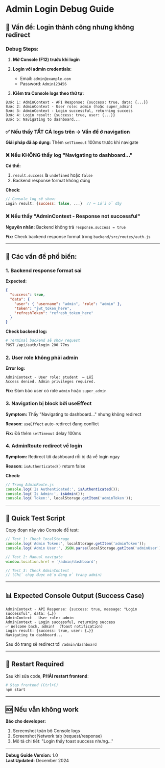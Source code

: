 # Admin Login Debug Guide

## 🐛 Vấn đề: Login thành công nhưng không redirect

### Debug Steps:

1. **Mở Console (F12) trước khi login**

2. **Login với admin credentials:**
   - Email: `admin@example.com`
   - Password: `Admin123456`

3. **Kiểm tra Console logs theo thứ tự:**

```
Bước 1: AdminContext - API Response: {success: true, data: {...}}
Bước 2: AdminContext - User role: admin (hoặc super_admin)
Bước 3: AdminContext - Login successful, returning success
Bước 4: Login result: {success: true, user: {...}}
Bước 5: Navigating to dashboard...
```

### ✅ Nếu thấy TẤT CẢ logs trên → Vấn đề ở navigation

**Giải pháp đã áp dụng:** Thêm `setTimeout` 100ms trước khi navigate

### ❌ Nếu KHÔNG thấy log "Navigating to dashboard..."

**Có thể:**
1. `result.success` là `undefined` hoặc `false`
2. Backend response format không đúng

**Check:**
```javascript
// Console log sẽ show:
Login result: {success: false, ...}  // ← Lỗi ở đây
```

### ❌ Nếu thấy "AdminContext - Response not successful"

**Nguyên nhân:** Backend không trả `response.success = true`

**Fix:** Check backend response format trong `backend/src/routes/auth.js`

---

## 🔧 Các vấn đề phổ biến:

### 1. Backend response format sai

**Expected:**
```json
{
  "success": true,
  "data": {
    "user": { "username": "admin", "role": "admin" },
    "token": "jwt_token_here",
    "refreshToken": "refresh_token_here"
  }
}
```

**Check backend log:**
```bash
# Terminal backend sẽ show request
POST /api/auth/login 200 77ms
```

### 2. User role không phải admin

**Error log:**
```
AdminContext - User role: student  ← Lỗi
Access denied. Admin privileges required.
```

**Fix:** Đảm bảo user có role `admin` hoặc `super_admin`

### 3. Navigation bị block bởi useEffect

**Symptom:** Thấy "Navigating to dashboard..." nhưng không redirect

**Reason:** `useEffect` auto-redirect đang conflict

**Fix:** Đã thêm `setTimeout` delay 100ms

### 4. AdminRoute redirect về login

**Symptom:** Redirect tới dashboard rồi bị đá về login ngay

**Reason:** `isAuthenticated()` return false

**Check:**
```javascript
// Trong AdminRoute.js
console.log('Is Authenticated:', isAuthenticated());
console.log('Is Admin:', isAdmin());
console.log('Token:', localStorage.getItem('adminToken'));
```

---

## 🧪 Quick Test Script

Copy đoạn này vào Console để test:

```javascript
// Test 1: Check localStorage
console.log('Admin Token:', localStorage.getItem('adminToken'));
console.log('Admin User:', JSON.parse(localStorage.getItem('adminUser') || '{}'));

// Test 2: Manual navigate
window.location.href = '/admin/dashboard';

// Test 3: Check AdminContext
// (Chỉ chạy được nếu đang ở trang admin)
```

---

## 📊 Expected Console Output (Success Case)

```
AdminContext - API Response: {success: true, message: "Login successful", data: {…}}
AdminContext - User role: admin
AdminContext - Login successful, returning success
✅ Welcome back, admin!  (Toast notification)
Login result: {success: true, user: {…}}
Navigating to dashboard...
```

Sau đó trang sẽ redirect tới `/admin/dashboard`

---

## 🔄 Restart Required

Sau khi sửa code, **PHẢI restart frontend**:

```bash
# Stop frontend (Ctrl+C)
npm start
```

---

## 🆘 Nếu vẫn không work

**Báo cho developer:**
1. Screenshot toàn bộ Console logs
2. Screenshot Network tab (request/response)
3. Mô tả chi tiết: "Login thấy toast success nhưng..."

---

**Debug Guide Version:** 1.0  
**Last Updated:** December 2024
